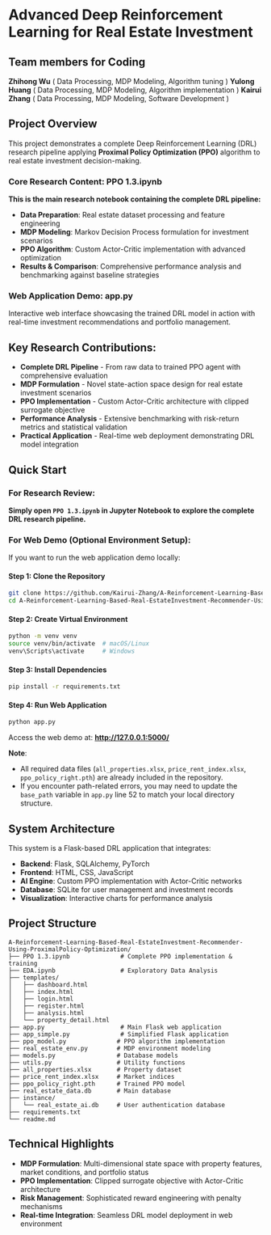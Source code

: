 # Advanced Deep Reinforcement Learning for Real Estate Investment

## Team members for Coding

**Zhihong Wu** ( Data Processing, MDP Modeling, Algorithm tuning )
**Yulong Huang** ( Data Processing, MDP Modeling, Algorithm implementation )
**Kairui Zhang** ( Data Processing, MDP Modeling, Software Development )

## Project Overview
This project demonstrates a complete Deep Reinforcement Learning (DRL) research pipeline applying **Proximal Policy Optimization (PPO)** algorithm to real estate investment decision-making.

### Core Research Content: **PPO 1.3.ipynb**
**This is the main research notebook containing the complete DRL pipeline:**
- **Data Preparation**: Real estate dataset processing and feature engineering
- **MDP Modeling**: Markov Decision Process formulation for investment scenarios
- **PPO Algorithm**: Custom Actor-Critic implementation with advanced optimization
- **Results & Comparison**: Comprehensive performance analysis and benchmarking against baseline strategies

### Web Application Demo: **app.py**
Interactive web interface showcasing the trained DRL model in action with real-time investment recommendations and portfolio management.

## Key Research Contributions:
- **Complete DRL Pipeline** - From raw data to trained PPO agent with comprehensive evaluation
- **MDP Formulation** - Novel state-action space design for real estate investment scenarios
- **PPO Implementation** - Custom Actor-Critic architecture with clipped surrogate objective
- **Performance Analysis** - Extensive benchmarking with risk-return metrics and statistical validation
- **Practical Application** - Real-time web deployment demonstrating DRL model integration

## Quick Start

### For Research Review: 
**Simply open `PPO 1.3.ipynb` in Jupyter Notebook to explore the complete DRL research pipeline.**

### For Web Demo (Optional Environment Setup):
If you want to run the web application demo locally:

#### Step 1: Clone the Repository
```bash
git clone https://github.com/Kairui-Zhang/A-Reinforcement-Learning-Based-Real-EstateInvestment-Recommender-Using-ProximalPolicy-Optimization.git
cd A-Reinforcement-Learning-Based-Real-EstateInvestment-Recommender-Using-ProximalPolicy-Optimization
```

#### Step 2: Create Virtual Environment
```bash
python -m venv venv
source venv/bin/activate  # macOS/Linux
venv\Scripts\activate     # Windows
```

#### Step 3: Install Dependencies
```bash
pip install -r requirements.txt
```

#### Step 4: Run Web Application
```bash
python app.py
```
Access the web demo at: **http://127.0.0.1:5000/**

**Note**: 
- All required data files (`all_properties.xlsx`, `price_rent_index.xlsx`, `ppo_policy_right.pth`) are already included in the repository.
- If you encounter path-related errors, you may need to update the `base_path` variable in `app.py` line 52 to match your local directory structure.

## System Architecture
This system is a Flask-based DRL application that integrates:

- **Backend**: Flask, SQLAlchemy, PyTorch
- **Frontend**: HTML, CSS, JavaScript
- **AI Engine**: Custom PPO implementation with Actor-Critic networks
- **Database**: SQLite for user management and investment records
- **Visualization**: Interactive charts for performance analysis

## Project Structure
```
A-Reinforcement-Learning-Based-Real-EstateInvestment-Recommender-Using-ProximalPolicy-Optimization/
├── PPO 1.3.ipynb              # Complete PPO implementation & training
├── EDA.ipynb                  # Exploratory Data Analysis
├── templates/
│   ├── dashboard.html
│   ├── index.html
│   ├── login.html
│   ├── register.html
│   ├── analysis.html
│   └── property_detail.html
├── app.py                     # Main Flask web application
├── app_simple.py              # Simplified Flask application
├── ppo_model.py              # PPO algorithm implementation
├── real_estate_env.py        # MDP environment modeling
├── models.py                 # Database models
├── utils.py                  # Utility functions
├── all_properties.xlsx       # Property dataset
├── price_rent_index.xlsx     # Market indices
├── ppo_policy_right.pth      # Trained PPO model
├── real_estate_data.db       # Main database
├── instance/
│   └── real_estate_ai.db     # User authentication database
├── requirements.txt
└── readme.md
```

## Technical Highlights
- **MDP Formulation**: Multi-dimensional state space with property features, market conditions, and portfolio status
- **PPO Implementation**: Clipped surrogate objective with Actor-Critic architecture
- **Risk Management**: Sophisticated reward engineering with penalty mechanisms
- **Real-time Integration**: Seamless DRL model deployment in web environment
